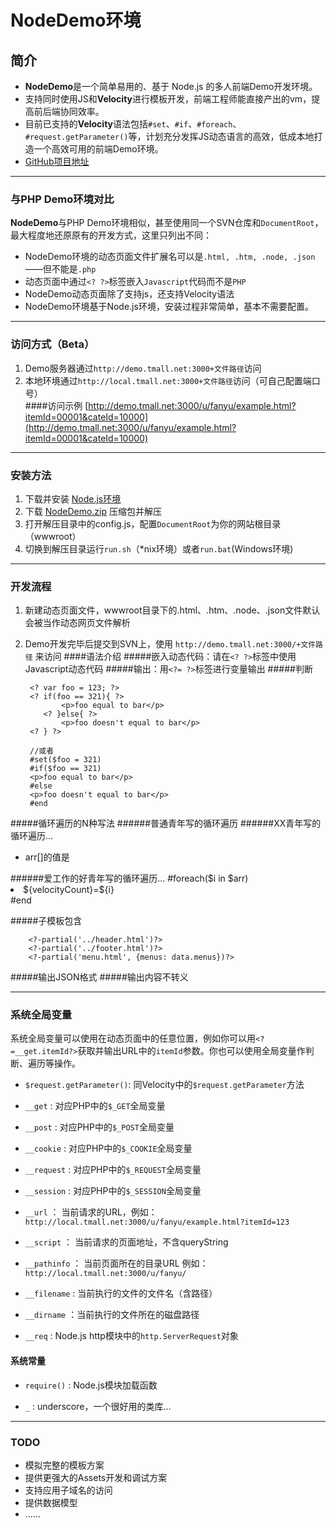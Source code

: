 # NodeDemo环境

## 简介
* **NodeDemo**是一个简单易用的、基于 Node.js 的多人前端Demo开发环境。
* 支持同时使用JS和**Velocity**进行模板开发，前端工程师能直接产出的vm，提高前后端协同效率。
* 目前已支持的**Velocity**语法包括`#set`、`#if`、`#foreach`、`#request.getParameter()`等，计划充分发挥JS动态语言的高效，低成本地打造一个高效可用的前端Demo环境。
* [GitHub项目地址](https://github.com/xhowhy/NodeDemo)

---------

### 与PHP Demo环境对比
**NodeDemo**与PHP Demo环境相似，甚至使用同一个SVN仓库和`DocumentRoot`，最大程度地还原原有的开发方式，这里只列出不同：

* NodeDemo环境的动态页面文件扩展名可以是`.html, .htm, .node, .json`——但不能是`.php`
* 动态页面中通过`<? ?>`标签嵌入`Javascript`代码而不是`PHP`
* NodeDemo动态页面除了支持js，还支持Velocity语法
* NodeDemo环境基于Node.js环境，安装过程非常简单，基本不需要配置。

---------------

### 访问方式（Beta）
1. Demo服务器通过`http://demo.tmall.net:3000+文件路径`访问
2. 本地环境通过`http://local.tmall.net:3000+文件路径`访问（可自己配置端口号）  
####访问示例
[http://demo.tmall.net:3000/u/fanyu/example.html?itemId=00001&cateId=10000](http://demo.tmall.net:3000/u/fanyu/example.html?itemId=00001&cateId=10000)


----------------


### 安装方法
1. 下载并安装 [Node.js环境](http://nodejs.org)
2. 下载 [NodeDemo.zip](http://demo.tmall.net/u/fanyu/NodeDemo.zip) 压缩包并解压
3. 打开解压目录中的config.js，配置`DocumentRoot`为你的网站根目录（wwwroot）
4. 切换到解压目录运行`run.sh`（*nix环境）或者`run.bat`(Windows环境)


--------------------


### 开发流程
1. 新建动态页面文件，wwwroot目录下的.html、.htm、.node、.json文件默认会被当作动态网页文件解析
2. Demo开发完毕后提交到SVN上，使用 `http://demo.tmall.net:3000/+文件路径` 来访问
####语法介绍
#####嵌入动态代码：请在`<? ?>`标签中使用Javascript动态代码
#####输出：用`<?= ?>`标签进行变量输出
#####判断   
  	
		<? var foo = 123; ?>
		<? if(foo == 321){ ?>
    	       <p>foo equal to bar</p>
		   <? }else{ ?>
		       <p>foo doesn't equal to bar</p>
		<? } ?>
		
		//或者
		#set($foo = 321)
		#if($foo == 321)
		<p>foo equal to bar</p>
		#else
		<p>foo doesn't equal to bar</p>
		#end
</div>
#####循环遍历的N种写法
######普通青年写的循环遍历
		<? for(var i = 0; i < items.length; i++){ ?>
	    	<?=items[i]?>  
		<? } ?>
######XX青年写的循环遍历…
		<ul>
			<?
			_.each([1,2,3,4,5], function(v,k){
			?>
			<li>
				arr[<?=k?>]的值是<?=v?>
			</li>
			<? }) ?>
		</ul>				
######爱工作的好青年写的循环遍历…
    	#foreach($i in $arr)
    	<li>
        	${velocityCount}=${i}
    	</li>
    	#end

#####子模板包含

		<?-partial('../header.html')?>
		<?-partial('../footer.html')?>
		<?-partial('menu.html', {menus: data.menus})?>
#####输出JSON格式
		<?=JSON.stringify(__request)?>
#####输出内容不转义
		<?-varname?>

--------

### 系统全局变量  
系统全局变量可以使用在动态页面中的任意位置，例如你可以用`<?=__get.itemId?>`获取并输出URL中的`itemId`参数。你也可以使用全局变量作判断、遍历等操作。

* `$request.getParameter()`: 同Velocity中的`$request.getParameter`方法

* `__get` : 对应PHP中的`$_GET`全局变量  

* `__post` : 对应PHP中的`$_POST`全局变量  

* `__cookie` : 对应PHP中的`$_COOKIE`全局变量  

* `__request` : 对应PHP中的`$_REQUEST`全局变量  

* `__session` : 对应PHP中的`$_SESSION`全局变量

* `__url` ： 当前请求的URL，例如：`http://local.tmall.net:3000/u/fanyu/example.html?itemId=123`

* `__script` ： 当前请求的页面地址，不含queryString 

* `__pathinfo` ： 当前页面所在的目录URL 例如：`http://local.tmall.net:3000/u/fanyu/` 

* `__filename` : 当前执行的文件的文件名（含路径）

* `__dirname` ：当前执行的文件所在的磁盘路径

* `__req` : Node.js http模块中的`http.ServerRequest`对象
	

#### 系统常量
* `require()` : Node.js模块加载函数

* `_` : underscore，一个很好用的类库…

____________

### TODO

* 模拟完整的模板方案
* 提供更强大的Assets开发和调试方案
* 支持应用子域名的访问
* 提供数据模型
* ……  



